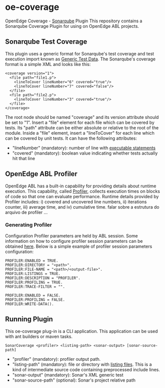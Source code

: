 # oe-coverage
OpenEdge Coverage - [Sonarqube](https://www.sonarqube.org/) Plugin
This repository contains a Sonarqube Coverage Plugin for using on OpenEdge ABL projects.
## Sonarqube Test Coverage
This plugin uses a generic format for Sonarqube's test coverage and test execution import known as [Generic Test Data](https://docs.sonarqube.org/display/SONAR/Generic+Test+Data). The Sonarqube's coverage format is a simple XML and looks like this:
```
<coverage version="1">
  <file path="file1.p">
    <lineToCover lineNumber="6" covered="true"/>
    <lineToCover lineNumber="7" covered="false"/>
  </file>
  <file path="file2.p">
    <lineToCover lineNumber="3" covered="true"/>
  </file>
</coverage>
```
The root node should be named "coverage" and its version attribute should be set to "1". Insert a "file" element for each file which can be covered by tests. Its "path" attribute can be either absolute or relative to the root of the module.
Inside a "file" element, insert a "lineToCover" for each line which can be covered by unit tests. It can have the following attributes:
* "lineNumber" (mandatory): number of line with [executable statements](https://docs.sonarqube.org/display/DEV/Executable+Lines)
* "covered" (mandatory): boolean value indicating whether tests actually hit that line
## OpenEdge ABL Profiler
OpenEdge ABL has a built-in capability for providing details about runtime execution. This capability, called [Profiler](https://knowledgebase.progress.com/articles/Article/19495?q=profiler+handle&l=en_US&fs=Search&pn=1), collects execution times on blocks of code so that one can evaluate performance.
Runtime details provided by Profiler includes: i) covered and uncovered line numbers, ii) iterations counter, iii) average time, and iv) cumulative time.
falar sobre a estrutura do arquivo de profiler
...
### Generating Profiler
Configuration Profiler parameters are held by ABL session. Some information on how to configure profiler session parameters can be obtained [here](https://knowledgebase.progress.com/articles/Article/P93997). Below is a simple example of profiler session parameters configuration:
```
PROFILER:ENABLED = TRUE.
PROFILER:DIRECTORY = "<path>".
PROFILER:FILE-NAME = "<path>/<output-file>".
PROFILER:LISTINGS = TRUE.
PROFILER:DESCRIPTION = "PROFILER".
PROFILER:PROFILING = TRUE.
PROFILER:TRACE-FILTER = "".

PROFILER:ENABLED = FALSE.
PROFILER:PROFILING = FALSE.
PROFILER:WRITE-DATA().
```
## Running Plugin
This oe-coverage plug-in is a CLI application. This application can be used with ant builders or maven tasks.
```
SonarCoverage <profiler> <listing-path> <sonar-output> [sonar-source-path]
```
* "profiler" (mandatory): profiler output path.
* "listing-path" (mandatory): file or directory with [listing files](https://documentation.progress.com/output/ua/OpenEdge_latest/index.html#page/gsabl/generating-a-procedure-listing-file.html). This is a kind of intermediate source code containing preprocessed include lines.
* "sonar-output" (mandatory): Sonar's XML generic test
* "sonar-source-path" (optional): Sonar's project relative path
